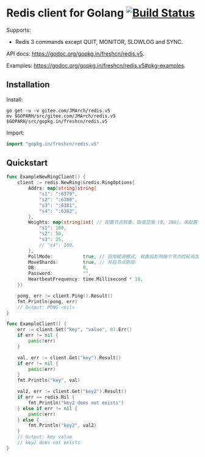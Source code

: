 # Redis client for Golang [![Build Status](https://travis-ci.org/go-redis/redis.png?branch=v5)](https://travis-ci.org/go-redis/redis)

Supports:

- Redis 3 commands except QUIT, MONITOR, SLOWLOG and SYNC.

API docs: https://godoc.org/gopkg.in/freshcn/redis.v5.

Examples: https://godoc.org/gopkg.in/freshcn/redis.v5#pkg-examples.

## Installation

Install:

```shell
go get -u -v gitee.com/JMArch/redis.v5
mv $GOPARH/src/gitee.com/JMArch/redis.v5 $GOPARH/src/gopkg.in/freshcn/redis.v5
```

Import:

```go
import "gopkg.in/freshcn/redis.v5"
```

## Quickstart

```go
func ExampleNewRingClient() {
	client := redis.NewRing(&redis.RingOptions{
		Addrs: map[string]string{
			"s1": ":6379",
			"s2": ":6380",
			"s3": ":6381",
			"s4": ":6382",
		},
		Weights: map[string]int{ // 配置节点权重，取值范围 (0, 100]。未配置节点默认为100
			"s1": 100,
			"s2": 50,
			"s3": 25,
			// "s4": 100,
		},
		PollMode:           true, // 启用轮询模式, 权重会影响每个节点的轮询次数
		MoveShards:         true, // 开启节点剔除
		DB:                 0,
		Password:           "",
		HeartbeatFrequency: time.Millisecond * 10,
	})

	pong, err := client.Ping().Result()
	fmt.Println(pong, err)
	// Output: PONG <nil>
}

func ExampleClient() {
	err := client.Set("key", "value", 0).Err()
	if err != nil {
		panic(err)
	}

	val, err := client.Get("key").Result()
	if err != nil {
		panic(err)
	}
	fmt.Println("key", val)

	val2, err := client.Get("key2").Result()
	if err == redis.Nil {
		fmt.Println("key2 does not exists")
	} else if err != nil {
		panic(err)
	} else {
		fmt.Println("key2", val2)
	}
	// Output: key value
	// key2 does not exists
}
```

